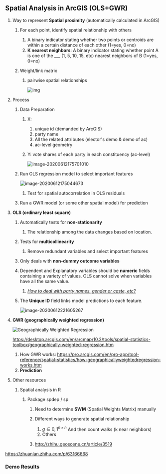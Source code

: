 ## Spatial Analysis in ArcGIS (OLS+GWR)

1. Way to represent **Spatial proximity** (automatically calculated in ArcGIS)

   1. For each point, identify spatial relationship with others

      1. A binary indicator stating whether two points or centroids are within a certain distance of each other (1=yes, 0=no)
      2. **K nearest neighbors**: A binary indicator stating whether point A is one of the ___ (1, 5, 10, 15, etc) nearest neighbors of B (1=yes, 0=no)

   2. Weight/link matrix

      1. pairwise spatial relationships

         ![img](https://tva1.sinaimg.cn/large/007S8ZIlgy1gfqb3cxraig30d307daa0.gif)

2. Process

   1. Data Preparation 

      1. X: 

         1. unique id (demanded by ArcGIS)
         2. party name 
         3. All the related attributes (elector's demo & demo of ac) 
         4. ac-level geometry

      2. Y: vote shares of each party in each constituency (ac-level)

         ![image-20200612175701010](https://tva1.sinaimg.cn/large/007S8ZIlgy1gfqyqzk4sqj31700neae2.jpg)

   2. Run OLS regression model to select important features

      ![image-20200612175044673](https://tva1.sinaimg.cn/large/007S8ZIlgy1gfqyzn8d3hj317c05gt9m.jpg)

      1. Test for spatial autocorrelation in OLS residuals

   3. Run a GWR model (or some other spatial model) for prediction

3. **OLS (ordinary least square)** 

   1. Automatically tests for **non-stationarity** 

      1. The relationship among the data changes based on location.

   2. Tests for **multicollinearity** 

      1. Remove redundant variables and select important features

   3. Only deals with **non-dummy outcome variables**  

   4. Dependent and Explanatory variables should be **numeric** fields containing a variety of values. OLS cannot solve when variables have all the same value. 

      1. *<u>How to deal with party names, gender or caste, etc?</u>* 

   5. The **Unique ID** field links model predictions to each feature. 

      ![image-20200612221605267](https://tva1.sinaimg.cn/large/007S8ZIlgy1gfqyvzrmqdj31400nujxf.jpg)

4. **GWR (geographically weighted regression)** 

   ![Geographically Weighted Regression](https://tva1.sinaimg.cn/large/007S8ZIlgy1gfqyvoxqygj30bo050wem.jpg)

   https://desktop.arcgis.com/en/arcmap/10.3/tools/spatial-statistics-toolbox/geographically-weighted-regression.htm

   1. How GWR works: https://pro.arcgis.com/en/pro-app/tool-reference/spatial-statistics/how-geographicallyweightedregression-works.htm
   2. **Prediction** 

5. Other resources
   1. Spatial analysis in R

      1. Package spdep / sp 

         1. Need to determine **SWM** (Spatial Weights Matrix) manually
         2. Different ways to generate spatial relationship
            1. $g \in {0,1}^{n×n}$ And then count walks (k near neighbors)
            2. Others 

         3. http://zhihu.geoscene.cn/article/3519

https://zhuanlan.zhihu.com/p/63166668

### Demo Results

